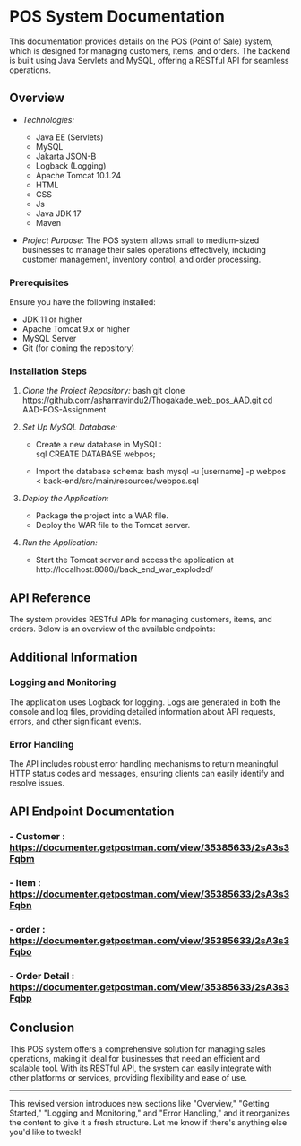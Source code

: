 # POS System Documentation

This documentation provides details on the POS (Point of Sale) system, which is designed for managing customers, items, and orders. The backend is built using Java Servlets and MySQL, offering a RESTful API for seamless operations.

## Overview

- *Technologies:*
    - Java EE (Servlets)
    - MySQL
    - Jakarta JSON-B
    - Logback (Logging)
    - Apache Tomcat 10.1.24
    - HTML
    - CSS
    - Js
    - Java JDK 17
    - Maven

- *Project Purpose:*
  The POS system allows small to medium-sized businesses to manage their sales operations effectively, including customer management, inventory control, and order processing.

### Prerequisites

Ensure you have the following installed:

- JDK 11 or higher
- Apache Tomcat 9.x or higher
- MySQL Server
- Git (for cloning the repository)

### Installation Steps

1. *Clone the Project Repository:*
   bash
   git clone https://github.com/ashanravindu2/Thogakade_web_pos_AAD.git
   cd AAD-POS-Assignment
   

2. *Set Up MySQL Database:*
    - Create a new database in MySQL:    
      sql
      CREATE DATABASE webpos;
      
    - Import the database schema:
      bash
      mysql -u [username] -p webpos < back-end/src/main/resources/webpos.sql
      

3. *Deploy the Application:*
    - Package the project into a WAR file.
    - Deploy the WAR file to the Tomcat server.

4. *Run the Application:*
    - Start the Tomcat server and access the application at http://localhost:8080//back_end_war_exploded/

## API Reference

The system provides RESTful APIs for managing customers, items, and orders. Below is an overview of the available endpoints:


## Additional Information

### Logging and Monitoring

The application uses Logback for logging. Logs are generated in both the console and log files, providing detailed information about API requests, errors, and other significant events.

### Error Handling

The API includes robust error handling mechanisms to return meaningful HTTP status codes and messages, ensuring clients can easily identify and resolve issues.

## API Endpoint Documentation

### - Customer : https://documenter.getpostman.com/view/35385633/2sA3s3Fqbm
### -  Item : https://documenter.getpostman.com/view/35385633/2sA3s3Fqbn
### - order : https://documenter.getpostman.com/view/35385633/2sA3s3Fqbo
### - Order Detail : https://documenter.getpostman.com/view/35385633/2sA3s3Fqbp

## Conclusion

This POS system offers a comprehensive solution for managing sales operations, making it ideal for businesses that need an efficient and scalable tool. With its RESTful API, the system can easily integrate with other platforms or services, providing flexibility and ease of use.

---

This revised version introduces new sections like "Overview," "Getting Started," "Logging and Monitoring," and "Error Handling," and it reorganizes the content to give it a fresh structure. Let me know if there's anything else you'd like to tweak!
